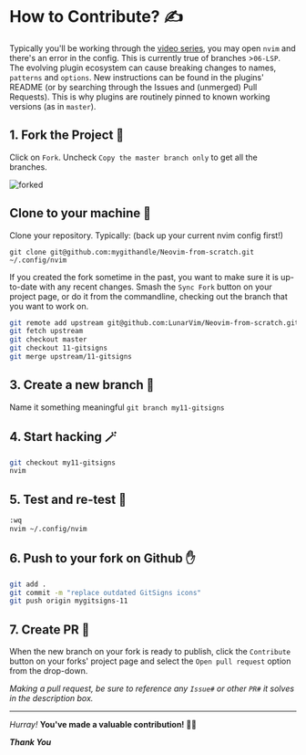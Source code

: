 # How to Contribute? ✍

Typically you'll be working through the [video series](https://www.youtube.com/watch?v=ctH-a-1eUME&list=PLhoH5vyxr6Qq41NFL4GvhFp-WLd5xzIzZ), you may open `nvim` and there's an error in the config. This is currently true of branches >`06-LSP`. The evolving plugin ecosystem can cause breaking changes to names, `patterns` and `options`. New instructions can be found in the plugins' README (or by searching through the Issues and (unmerged) Pull Requests). This is why plugins are routinely pinned to known working versions (as in `master`).

## 1. Fork the Project 🍴

Click on `Fork`. Uncheck `Copy the master branch only` to get all the branches. 

![forked](https://user-images.githubusercontent.com/63325246/138092106-83ca7ed0-1ec3-4d01-a90c-ae3362bef4f5.jpg)

## Clone to your machine 🤖

Clone your repository. Typically: (back up your current nvim config first!) 

`git clone git@github.com:mygithandle/Neovim-from-scratch.git ~/.config/nvim`

If you created the fork sometime in the past, you want to make sure it is up-to-date with any recent changes. Smash the `Sync Fork` button on your project page, or do it from the commandline, checking out the branch that you want to work on. 

```sh
git remote add upstream git@github.com:LunarVim/Neovim-from-scratch.git
git fetch upstream
git checkout master
git checkout 11-gitsigns
git merge upstream/11-gitsigns
```

## 3. Create a new branch 🌵

Name it something meaningful 
`git branch my11-gitsigns`

## 4. Start hacking 🪄

```sh
git checkout my11-gitsigns
nvim
```

## 5. Test and re-test 🔬

```sh
:wq
nvim ~/.config/nvim
```

## 6. Push to your fork on Github ✋

```sh
git add .
git commit -m "replace outdated GitSigns icons"
git push origin mygitsigns-11
```

## 7. Create PR 🎁

When the new branch on your fork is ready to publish, click the `Contribute` button on your forks' project page and select the `Open pull request` option from the drop-down. 

*Making a pull request, be sure to reference any `Issue#` or other `PR#` it solves in the description box.*

<hr>

_Hurray!_ **You've made a valuable contribution! :partying_face:🎉**

***Thank You***

